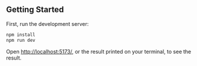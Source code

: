 ## Getting Started

First, run the development server:

```bash
npm install
npm run dev
```

Open [ http://localhost:5173/](http://localhost:5173/), or the result printed on your terminal, to see the result.